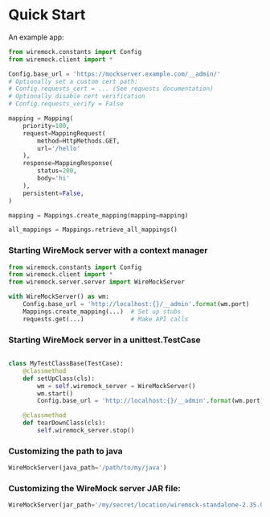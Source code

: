 Quick Start
===========

An example app:

```python
from wiremock.constants import Config
from wiremock.client import *

Config.base_url = 'https://mockserver.example.com/__admin/'
# Optionally set a custom cert path:
# Config.requests_cert = ... (See requests documentation)
# Optionally disable cert verification
# Config.requests_verify = False

mapping = Mapping(
    priority=100,
    request=MappingRequest(
        method=HttpMethods.GET,
        url='/hello'
    ),
    response=MappingResponse(
        status=200,
        body='hi'
    ),
    persistent=False,
)

mapping = Mappings.create_mapping(mapping=mapping)

all_mappings = Mappings.retrieve_all_mappings()
```

### Starting WireMock server with a context manager

```python
from wiremock.constants import Config
from wiremock.client import *
from wiremock.server.server import WireMockServer

with WireMockServer() as wm:
    Config.base_url = 'http://localhost:{}/__admin'.format(wm.port)
    Mappings.create_mapping(...)  # Set up stubs
    requests.get(...)             # Make API calls
```

### Starting WireMock server in a unittest.TestCase

```python

class MyTestClassBase(TestCase):
    @classmethod
    def setUpClass(cls):
        wm = self.wiremock_server = WireMockServer()
        wm.start()
        Config.base_url = 'http://localhost:{}/__admin'.format(wm.port)

    @classmethod
    def tearDownClass(cls):
        self.wiremock_server.stop()
```

### Customizing the path to java

```python
WireMockServer(java_path='/path/to/my/java')
```

### Customizing the WireMock server JAR file:

```python
WireMockServer(jar_path='/my/secret/location/wiremock-standalone-2.35.0.jar')
```
